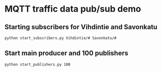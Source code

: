 # MQTT traffic data pub/sub demo

## Starting subscribers for Vihdintie and Savonkatu

```bash
python start_subscribers.py Vihdintie/# Savonkatu/#
```

## Start main producer and 100 publishers
```bash
python start_publishers.py 100
```